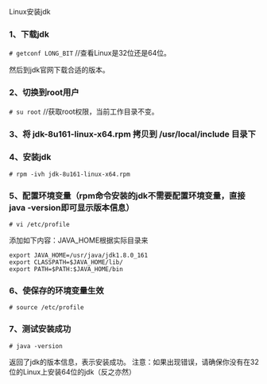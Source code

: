 Linux安装jdk

### 1、下载jdk

`# getconf LONG_BIT`    //查看Linux是32位还是64位。

然后到jdk官网下载合适的版本。

### 2、切换到root用户
`# su root`    //获取root权限，当前工作目录不变。

### 3、将 jdk-8u161-linux-x64.rpm 拷贝到 /usr/local/include 目录下

### 4、安装jdk

`# rpm -ivh jdk-8u161-linux-x64.rpm`

### 5、配置环境变量（rpm命令安装的jdk不需要配置环境变量，直接java -version即可显示版本信息）

`# vi /etc/profile`

添加如下内容：JAVA_HOME根据实际目录来
```
export JAVA_HOME=/usr/java/jdk1.8.0_161
export CLASSPATH=$JAVA_HOME/lib/
export PATH=$PATH:$JAVA_HOME/bin
```

### 6、使保存的环境变量生效

`# source /etc/profile`

### 7、测试安装成功

`# java -version`

返回了jdk的版本信息，表示安装成功。
注意：如果出现错误，请确保你没有在32位的Linux上安装64位的jdk（反之亦然）
